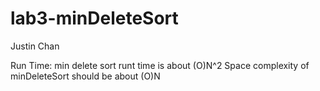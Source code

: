 # lab3-minDeleteSort
Justin Chan

Run Time: min delete sort runt time is about (O)N^2
Space complexity of minDeleteSort should be about (O)N
